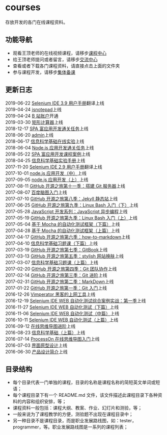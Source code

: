# courses

存放开发的各门在线课程资料。

## 功能导航

- 观看王顶老师的在线视频课程，请移步[课程中心](https://wangding.ke.qq.com/)
- 给王顶老师提问或者留言，请移步[交流中心](https://github.com/wangding/courses/issues)
- 查看或者下载各门课程资料，请直接点击上面的文件夹
- 参与课程开发，请移步[集体备课](CONTRIBUTION.md)

## 更新日志

2019-06-22 [Selenium IDE 3.9 用户手册](https://selenium.wangding.in/)翻译上线  
2019-04-24 [jsnotepad](https://np.wangding.in/)上线  
2019-04-24 [B 站账户](https://space.bilibili.com/420780095)开通  
2019-03-30 [矩形计算器](https://wangding.github.io/rectangle/)上线  
2018-12-17 [SPA 富应用开发通关任务](https://spa.wangding.in/)上线  
2018-06-20 [admin](https://admin.wangding.in/)上线  
2018-06-17 [信息科学基础在线实验](https://info-lab.wangding.in/)上线  
2018-06-04 [Node.js 应用开发通关任务](https://nodejs.wangding.in/)上线  
2018-05-22 [SPA 富应用开发课程案例](https://fe.wangding.in/)上线  
2018-04-25 [信息科学基础实验手册](https://manual.wangding.in/)上线  
2017-11-20 [Selenium IDE 2.9 用户手册](https://selenium.wangding.in/2.9/)翻译上线  
2017-10-01 [node.js 应用开发（中）](https://ke.qq.com/course/252061)上线  
2017-09-05 [node.js 应用开发（上）](https://ke.qq.com/course/244604)上线  
2017-08-11 [GitHub 开源之旅第十一季：搭建 Git 服务器](https://ke.qq.com/course/232908)上线  
2017-08-07 [百度脑图入门](https://ke.qq.com/course/231603)上线  
2017-07-10 [GitHub 开源之旅第八季：Jekyll 静态站](https://ke.qq.com/course/229345)上线  
2017-06-25 [GitHub 开源之旅第九季：Linux Bash 入门（下）](https://ke.qq.com/course/230595)上线  
2017-05-28 [JavaScript 开发系列：JavaScript 异步编程](https://ke.qq.com/course/230601)上线  
2017-05-19 [GitHub 开源之旅第九季：Linux Bash 入门（上）](https://ke.qq.com/course/230588)上线  
2017-05-04 [基于 Mocha 的自动化测试框架（下篇）](https://ke.qq.com/course/231595)上线  
2017-04-28 [基于 Mocha 的自动化测试框架（上篇）](https://ke.qq.com/course/231593)上线  
2017-04-17 [GitHub 开源之旅第六季：how-to-markdown](https://ke.qq.com/course/227010)上线  
2017-04-10 [信息科学基础习题课（下篇）](http://edu.51cto.com/course/course_id-8836.html)上线  
2017-03-19 [GitHub 开源之旅第七季：GitBook](https://ke.qq.com/course/227227)上线  
2017-03-13 [GitHub 开源之旅第五季：stylish 网站换肤](https://ke.qq.com/course/226828)上线  
2017-03-07 [信息科学基础习题课（上篇）](http://edu.51cto.com/course/course_id-8511.html)上线  
2017-02-20 [GitHub 开源之旅第四季：Git 团队协作](https://ke.qq.com/course/226121)上线  
2017-02-14 [GitHub 开源之旅第三季：Git 进阶](https://ke.qq.com/course/226116)上线  
2017-02-31 [GitHub 开源之旅第二季：MarkDown](https://ke.qq.com/course/225259)上线  
2017-01-22 [GitHub 开源之旅第一季：Git 入门](https://ke.qq.com/course/225248)上线  
2016-12-26 [Vimperator 黑客的上网工具](https://ke.qq.com/course/231600)上线  
2016-12-19 [Selenium IDE WEB 自动化测试综合案例实战：第一季](https://ke.qq.com/course/233031)上线  
2016-11-27 [Selenium IDE WEB 自动化测试（下篇）](https://ke.qq.com/course/232711)上线  
2016-11-06 [Selenium IDE WEB 自动化测试（中篇）](https://ke.qq.com/course/232657)上线  
2016-10-11 [Selenium IDE WEB 自动化测试（上篇）](https://ke.qq.com/course/232231)上线  
2016-09-12 [在线思维导图进阶](https://ke.qq.com/course/232900)上线  
2016-08-23 [信息科学基础（上篇）](http://edu.51cto.com/course/course_id-6578.html)上线  
2016-07-14 [ProcessOn 在线思维导图入门](https://ke.qq.com/course/232896)上线  
2016-07-03 [界面原型设计](https://ke.qq.com/course/234713)上线  
2016-06-30 [产品设计简介](https://ke.qq.com/course/234708)上线  


## 目录结构

- 每个目录代表一门单独的课程，目录的名称是课程名称的简短英文单词或短语；   
- 每个课程目录下有一个 README.md 文件，该文件描述此课程目录下各种资料的内容和组织安排，等；  
- 课程资料一般包括：课程大纲、教案、作业、幻灯片和测验，等；  
- 一般来说为了课程教学的方便，测验题不出现在课程目录中；  
- 另一种目录不是课程目录，而是职业发展路线图，如：tester，programmer，等。职业发展路线图是一系列的课程列表；  
